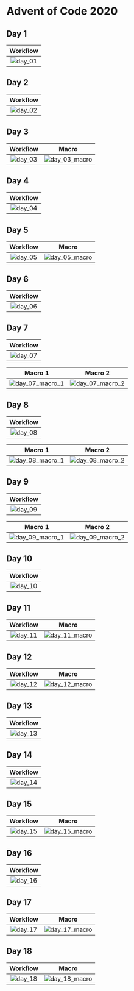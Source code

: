 # Advent of Code 2020

## Day 1

| Workflow                                |
:----------------------------------------:|
| ![day_01](other/screenshots/day_01.png) |

## Day 2

| Workflow                                |
:----------------------------------------:|
| ![day_02](other/screenshots/day_02.png) |

## Day 3

| Workflow                                | Macro                                               |
|:---------------------------------------:|:---------------------------------------------------:|
| ![day_03](other/screenshots/day_03.png) | ![day_03_macro](other/screenshots/day_03_macro.png) |

## Day 4

| Workflow                                |
:----------------------------------------:|
| ![day_04](other/screenshots/day_04.png) |

## Day 5

| Workflow                                | Macro                                               |
|:---------------------------------------:|:---------------------------------------------------:|
| ![day_05](other/screenshots/day_05.png) | ![day_05_macro](other/screenshots/day_05_macro.png) |

## Day 6

| Workflow                                |
:----------------------------------------:|
| ![day_06](other/screenshots/day_06.png) |

## Day 7

| Workflow                                |
:----------------------------------------:|
| ![day_07](other/screenshots/day_07.png) |

| Macro 1                                                 | Macro 2                                                 |
|:-------------------------------------------------------:|:-------------------------------------------------------:|
| ![day_07_macro_1](other/screenshots/day_07_macro_1.png) | ![day_07_macro_2](other/screenshots/day_07_macro_2.png) |

## Day 8

| Workflow                                |
:----------------------------------------:|
| ![day_08](other/screenshots/day_08.png) |

| Macro 1                                                 | Macro 2                                                 |
|:-------------------------------------------------------:|:-------------------------------------------------------:|
| ![day_08_macro_1](other/screenshots/day_08_macro_1.png) | ![day_08_macro_2](other/screenshots/day_08_macro_2.png) |

## Day 9

| Workflow                                |
:----------------------------------------:|
| ![day_09](other/screenshots/day_09.png) |

| Macro 1                                                 | Macro 2                                                 |
|:-------------------------------------------------------:|:-------------------------------------------------------:|
| ![day_09_macro_1](other/screenshots/day_09_macro_1.png) | ![day_09_macro_2](other/screenshots/day_09_macro_2.png) |

## Day 10

| Workflow                                |
:----------------------------------------:|
| ![day_10](other/screenshots/day_10.png) |

## Day 11

| Workflow                                | Macro                                               |
|:---------------------------------------:|:---------------------------------------------------:|
| ![day_11](other/screenshots/day_11.png) | ![day_11_macro](other/screenshots/day_11_macro.png) |

## Day 12

| Workflow                                | Macro                                               |
|:---------------------------------------:|:---------------------------------------------------:|
| ![day_12](other/screenshots/day_12.png) | ![day_12_macro](other/screenshots/day_12_macro.png) |

## Day 13

| Workflow                                |
:----------------------------------------:|
| ![day_13](other/screenshots/day_13.png) |

## Day 14

| Workflow                                |
:----------------------------------------:|
| ![day_14](other/screenshots/day_14.png) |

## Day 15

| Workflow                                | Macro                                               |
|:---------------------------------------:|:---------------------------------------------------:|
| ![day_15](other/screenshots/day_15.png) | ![day_15_macro](other/screenshots/day_15_macro.png) |

## Day 16

| Workflow                                |
:----------------------------------------:|
| ![day_16](other/screenshots/day_16.png) |

## Day 17

| Workflow                                | Macro                                               |
|:---------------------------------------:|:---------------------------------------------------:|
| ![day_17](other/screenshots/day_17.png) | ![day_17_macro](other/screenshots/day_17_macro.png) |

## Day 18

| Workflow                                | Macro                                               |
|:---------------------------------------:|:---------------------------------------------------:|
| ![day_18](other/screenshots/day_18.png) | ![day_18_macro](other/screenshots/day_18_macro.png) |
